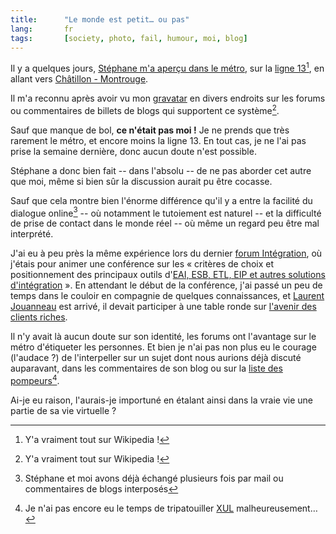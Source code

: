 ```yaml
---
title:      "Le monde est petit… ou pas"
lang:       fr
tags:       [society, photo, fail, humour, moi, blog]
---
```


Il y a quelques jours, [Stéphane m'a aperçu dans le métro](http://www.nota-bene.org/Transports), sur la [ligne 13](http://fr.wikipedia.org/wiki/Ligne_13_du_m%C3%A9tro_de_Paris)[^1], en allant vers [Châtillon - Montrouge](http://fr.wikipedia.org/wiki/Ch%C3%A2tillon_-_Montrouge_(m%C3%A9tro_parisien)).


[^1]: Y'a vraiment tout sur Wikipedia !

Il m'a reconnu après avoir vu mon [gravatar](http://64.124.231.223/avatar.php?gravatar_id=9aa2aa68144b2781ac025a29c83bbdd4&size=42&rating=PG) en divers endroits sur les forums ou commentaires de billets de blogs qui supportent ce système[^1].

Sauf que manque de bol, **ce n'était pas moi !** Je ne prends que très rarement le métro, et encore moins la ligne 13. En tout cas, je ne l'ai pas prise la semaine dernière, donc aucun doute n'est possible.

Stéphane a donc bien fait -- dans l'absolu -- de ne pas aborder cet autre que moi, même si bien sûr la discussion aurait pu être cocasse.

Sauf que cela montre bien l'énorme différence qu'il y a entre la facilité du dialogue online[^2] -- où notamment le tutoiement est naturel -- et la difficulté de prise de contact dans le monde réel -- où même un regard peu être mal interprété.

J'ai eu à peu près la même expérience lors du dernier [forum Intégration](http://www.integration.fr/), où j'étais pour animer une conférence sur les « critères de choix et positionnement des principaux outils d'[EAI, ESB, ETL, EIP et autres solutions d'intégration](http://www.clever-age.com/actualites/agenda/forum-integration-criteres-choix-positionnement-principaux-outils-eai-esb-etl-eip-autres-solutions-integration-439.html) ». En attendant le début de la conférence, j'ai passé un peu de temps dans le couloir en compagnie de quelques connaissances, et [Laurent Jouanneau](http://ljouanneau.com/) est arrivé, il devait participer à une table ronde sur [l'avenir des clients riches](http://ljouanneau.com/blog/2005/11/25/498-lavenir-des-clients-riches).

Il n'y avait là aucun doute sur son identité, les forums ont l'avantage sur le métro d'étiqueter les personnes. Et bien je n'ai pas non plus eu le courage (l'audace ?) de l'interpeller sur un sujet dont nous aurions déjà discuté auparavant, dans les commentaires de son blog ou sur la [liste des pompeurs](http://www.pompage.net/liste/)[^3].

Ai-je eu raison, l'aurais-je importuné en étalant ainsi dans la vraie vie une partie de sa vie virtuelle ?



[^1]: Il est d'ailleurs facile d'avoir [des gravatars avec SPIP](http://www.gasteroprod.com/des-gravatars-avec-spip.html) comme vous pouvez le voir sur Gastero Prod

[^2]: Stéphane et moi avons déjà échangé plusieurs fois par mail ou commentaires de blogs interposés

[^3]: Je n'ai pas encore eu le temps de tripatouiller [XUL](http://www.clever-age.com/veille/clever-link/xul-partie-visible-du-framework-mozilla-xpfe-323.html) malheureusement…
